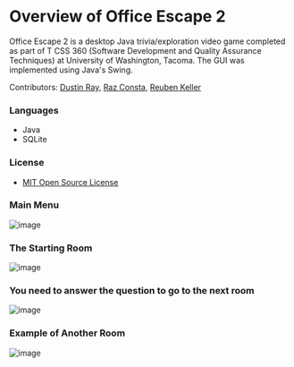# Overview of Office Escape 2

Office Escape 2 is a desktop Java trivia/exploration video game completed as part of T CSS 360 (Software Development and Quality Assurance Techniques) at University of Washington, Tacoma. The GUI was implemented using Java's Swing.

Contributors: <a href="https://github.com/drcapybara">Dustin Ray</a>, 
<a href="https://github.com/RazConsta">Raz Consta</a>,
<a href="https://github.com/reuben-keller">Reuben Keller</a>

### Languages
- Java
- SQLite

### License
- [MIT Open Source License](/LICENSE)

### Main Menu
![image](https://github.com/drcapybara/OfficeEscape2/assets/66283215/87b4278b-e5c8-4a21-b03c-d08a56d88228)
### The Starting Room
![image](https://github.com/drcapybara/OfficeEscape2/assets/66283215/a6502d91-02d3-4cee-9f52-5af4d96bb672)
### You need to answer the question to go to the next room
![image](https://github.com/drcapybara/OfficeEscape2/assets/66283215/4343c952-0e88-419b-84d7-b9e9a347f71c)
### Example of Another Room
![image](https://github.com/drcapybara/OfficeEscape2/assets/66283215/02bee926-3a89-4c0b-ab69-b8b561113349)


